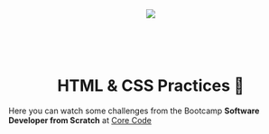 <div align="center" style="height: 80px">
<img src="https://uploads-ssl.webflow.com/622ecede02e90a7526aafe35/622ed25bed04e77d4988729b_corecode%20logo%20negative.svg">
</div>

<h1 align="center">
HTML & CSS Practices 🚀
</h1>

Here you can watch some challenges from the Bootcamp **Software Developer from Scratch** at [Core Code](https://www.core-code.io/)
